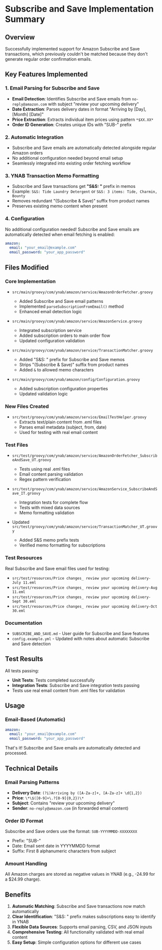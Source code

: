 # Subscribe and Save Implementation Summary

## Overview
Successfully implemented support for Amazon Subscribe and Save transactions, which previously couldn't be matched because they don't generate regular order confirmation emails.

## Key Features Implemented

### 1. Email Parsing for Subscribe and Save
- **Email Detection**: Identifies Subscribe and Save emails from `no-reply@amazon.com` with subject "review your upcoming delivery"
- **Date Extraction**: Parses delivery dates in format "Arriving by [Day], [Month] [Date]"
- **Price Extraction**: Extracts individual item prices using pattern `*$XX.XX*`
- **Order ID Generation**: Creates unique IDs with "SUB-" prefix

### 2. Automatic Integration
- Subscribe and Save emails are automatically detected alongside regular Amazon orders
- No additional configuration needed beyond email setup
- Seamlessly integrated into existing order fetching workflow

### 3. YNAB Transaction Memo Formatting
- Subscribe and Save transactions get **"S&S: "** prefix in memos
- Example: `S&S: Tide Laundry Detergent` or `S&S: 3 items: Tide, Charmin, Bounty`
- Removes redundant "(Subscribe & Save)" suffix from product names
- Preserves existing memo content when present

### 4. Configuration
No additional configuration needed! Subscribe and Save emails are automatically detected when email fetching is enabled:
```yaml
amazon:
  email: "your_email@example.com"
  email_password: "your_app_password"
```

## Files Modified

### Core Implementation
- `src/main/groovy/com/ynab/amazon/service/AmazonOrderFetcher.groovy`
  - Added Subscribe and Save email patterns
  - Implemented `parseSubscriptionFromEmail()` method
  - Enhanced email detection logic

- `src/main/groovy/com/ynab/amazon/service/AmazonService.groovy`
  - Integrated subscription service
  - Added subscription orders to main order flow
  - Updated configuration validation

- `src/main/groovy/com/ynab/amazon/service/TransactionMatcher.groovy`
  - Added "S&S: " prefix for Subscribe and Save memos
  - Strips "(Subscribe & Save)" suffix from product names
  - Added `&` to allowed memo characters

- `src/main/groovy/com/ynab/amazon/config/Configuration.groovy`
  - Added subscription configuration properties
  - Updated validation logic

### New Files Created
- `src/test/groovy/com/ynab/amazon/service/EmailTestHelper.groovy`
  - Extracts text/plain content from .eml files
  - Parses email metadata (subject, from, date)
  - Used for testing with real email content

### Test Files
- `src/test/groovy/com/ynab/amazon/service/AmazonOrderFetcher_SubscribeAndSave_UT.groovy`
  - Tests using real .eml files
  - Email content parsing validation
  - Regex pattern verification

- `src/test/groovy/com/ynab/amazon/service/AmazonService_SubscribeAndSave_IT.groovy`
  - Integration tests for complete flow
  - Tests with mixed data sources
  - Memo formatting validation

- Updated `src/test/groovy/com/ynab/amazon/service/TransactionMatcher_UT.groovy`
  - Added S&S memo prefix tests
  - Verified memo formatting for subscriptions

### Test Resources
Real Subscribe and Save email files used for testing:
- `src/test/resources/Price changes_ review your upcoming delivery-July 11.eml`
- `src/test/resources/Price changes_ review your upcoming delivery-Aug 11.eml`
- `src/test/resources/Price changes_ review your upcoming delivery-Sept 30.eml`
- `src/test/resources/Price changes_ review your upcoming delivery-Oct 30.eml`

### Documentation
- `SUBSCRIBE_AND_SAVE.md` - User guide for Subscribe and Save features
- `config.example.yml` - Updated with notes about automatic Subscribe and Save detection

## Test Results
All tests passing:
- **Unit Tests**: Tests completed successfully
- **Integration Tests**: Subscribe and Save integration tests passing
- Tests use real email content from .eml files for validation

## Usage

### Email-Based (Automatic)
```yaml
amazon:
  email: "your_email@example.com"
  email_password: "your_app_password"
```

That's it! Subscribe and Save emails are automatically detected and processed.

## Technical Details

### Email Parsing Patterns
- **Delivery Date**: `(?i)Arriving by ([A-Za-z]+, [A-Za-z]+ \d{1,2})`
- **Price**: `\*\$([0-9]+\.?[0-9]{0,2})\*`
- **Subject**: Contains "review your upcoming delivery"
- **Sender**: `no-reply@amazon.com` (in forwarded email content)

### Order ID Format
Subscribe and Save orders use the format: `SUB-YYYYMMDD-XXXXXXXX`
- Prefix: "SUB-"
- Date: Email sent date in YYYYMMDD format
- Suffix: First 8 alphanumeric characters from subject

### Amount Handling
All Amazon charges are stored as negative values in YNAB (e.g., -24.99 for a $24.99 charge).

## Benefits
1. **Automatic Matching**: Subscribe and Save transactions now match automatically
2. **Clear Identification**: "S&S: " prefix makes subscriptions easy to identify in YNAB
3. **Flexible Data Sources**: Supports email parsing, CSV, and JSON inputs
4. **Comprehensive Testing**: All functionality validated with real email content
5. **Easy Setup**: Simple configuration options for different use cases
